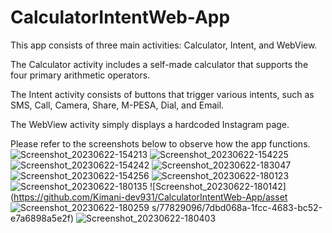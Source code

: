 # CalculatorIntentWeb-App
This app consists of three main activities: Calculator, Intent, and WebView. 

The Calculator activity includes a self-made calculator that supports the four primary arithmetic operators. 

The Intent activity consists of buttons that trigger various intents, such as SMS, Call, Camera, Share, M-PESA, Dial, and Email. 

The WebView activity simply displays a hardcoded Instagram page. 

Please refer to the screenshots below to observe how the app functions.
![Screenshot_20230622-154213](https://github.com/Kimani-dev931/CalculatorIntentWeb-App/assets/77829096/4193bcdb-fd01-407f-a225-1acbcea87bc5)
![Screenshot_20230622-154225](https://github.com/Kimani-dev931/CalculatorIntentWeb-App/assets/77829096/dd1d6548-20fd-4880-81db-b2a7f1078108)
![Screenshot_20230622-154242](https://github.com/Kimani-dev931/CalculatorIntentWeb-App/assets/77829096/a314f3fd-0aa0-4e21-b307-d3b521945b42)
![Screenshot_20230622-183047](https://github.com/Kimani-dev931/CalculatorIntentWeb-App/assets/77829096/7dbcca26-1f91-434f-bad3-66daf9526e0a)
![Screenshot_20230622-154256](https://github.com/Kimani-dev931/CalculatorIntentWeb-App/assets/77829096/db7bf99c-f0f5-4dc0-affd-80aa11bc69b1)
![Screenshot_20230622-180123](https://github.com/Kimani-dev931/CalculatorIntentWeb-App/assets/77829096/a93736f8-39e1-4cf3-b904-4ab5360dfc17)
![Screenshot_20230622-180135](https://github.com/Kimani-dev931/CalculatorIntentWeb-App/assets/77829096/3f87d9cf-0e71-4a45-a2c7-fa0b1c0dae85)
![Screenshot_20230622-180142](https://github.com/Kimani-dev931/CalculatorIntentWeb-App/asset
![Screenshot_20230622-180259](https://github.com/Kimani-dev931/CalculatorIntentWeb-App/assets/77829096/be5b685d-90f5-48d8-9f0a-47a621040e34)
s/77829096/7dbd068a-1fcc-4683-bc52-e7a6898a5e2f)
![Screenshot_20230622-180403](https://github.com/Kimani-dev931/CalculatorIntentWeb-App/assets/77829096/d064e7e4-192f-4bf3-bb83-327a9157e54e)



